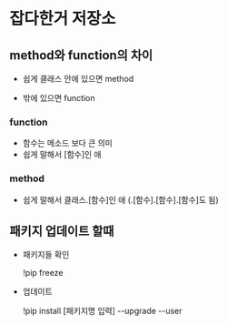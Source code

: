 # 잡다한거 저장소



## method와 function의 차이

- 쉽게 클래스 안에 있으면 method

- 밖에 있으면 function

  

### function

- 함수는 메소드 보다 큰 의미
- 쉽게 말해서 [함수]인 애

### method

- 쉽게 말해서 클래스.[함수]인 애 (.[함수].[함수].[함수]도 됨)



## 패키지 업데이트 할때

- 패키지들 확인

  !pip freeze

- 업데이트

  !pip install [패키지명 입력] --upgrade --user

